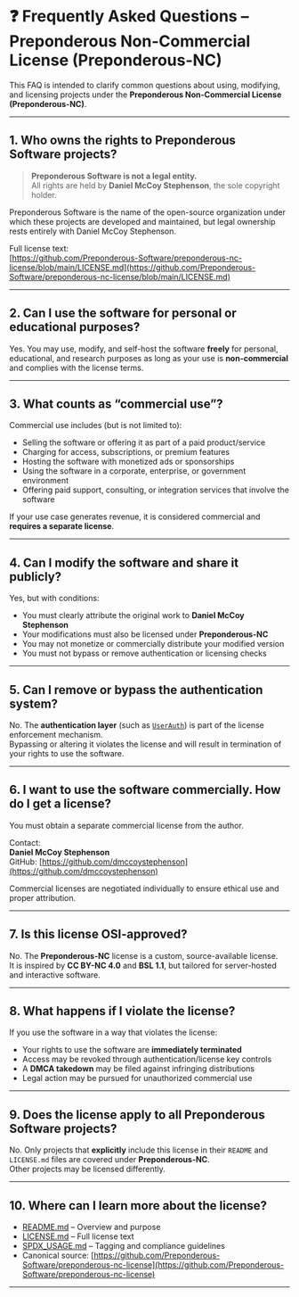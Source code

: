 # ❓ Frequently Asked Questions – Preponderous Non-Commercial License (Preponderous-NC)

This FAQ is intended to clarify common questions about using, modifying, and licensing projects under the **Preponderous Non-Commercial License (Preponderous-NC)**.

---

## 1. Who owns the rights to Preponderous Software projects?

> **Preponderous Software is not a legal entity.**  
> All rights are held by **Daniel McCoy Stephenson**, the sole copyright holder.

Preponderous Software is the name of the open-source organization under which these projects are developed and maintained, but legal ownership rests entirely with Daniel McCoy Stephenson.

Full license text:  
[https://github.com/Preponderous-Software/preponderous-nc-license/blob/main/LICENSE.md](https://github.com/Preponderous-Software/preponderous-nc-license/blob/main/LICENSE.md)

---

## 2. Can I use the software for personal or educational purposes?

Yes. You may use, modify, and self-host the software **freely** for personal, educational, and research purposes as long as your use is **non-commercial** and complies with the license terms.

---

## 3. What counts as “commercial use”?

Commercial use includes (but is not limited to):

- Selling the software or offering it as part of a paid product/service  
- Charging for access, subscriptions, or premium features  
- Hosting the software with monetized ads or sponsorships  
- Using the software in a corporate, enterprise, or government environment  
- Offering paid support, consulting, or integration services that involve the software

If your use case generates revenue, it is considered commercial and **requires a separate license**.

---

## 4. Can I modify the software and share it publicly?

Yes, but with conditions:

- You must clearly attribute the original work to **Daniel McCoy Stephenson**  
- Your modifications must also be licensed under **Preponderous-NC**  
- You may not monetize or commercially distribute your modified version  
- You must not bypass or remove authentication or licensing checks

---

## 5. Can I remove or bypass the authentication system?

No. The **authentication layer** (such as [`UserAuth`](https://github.com/Preponderous-Software/userauth)) is part of the license enforcement mechanism.  
Bypassing or altering it violates the license and will result in termination of your rights to use the software.

---

## 6. I want to use the software commercially. How do I get a license?

You must obtain a separate commercial license from the author.

Contact:  
**Daniel McCoy Stephenson**  
GitHub: [https://github.com/dmccoystephenson](https://github.com/dmccoystephenson)

Commercial licenses are negotiated individually to ensure ethical use and proper attribution.

---

## 7. Is this license OSI-approved?

No. The **Preponderous-NC** license is a custom, source-available license.  
It is inspired by **CC BY-NC 4.0** and **BSL 1.1**, but tailored for server-hosted and interactive software.

---

## 8. What happens if I violate the license?

If you use the software in a way that violates the license:

- Your rights to use the software are **immediately terminated**  
- Access may be revoked through authentication/license key controls  
- A **DMCA takedown** may be filed against infringing distributions  
- Legal action may be pursued for unauthorized commercial use

---

## 9. Does the license apply to all Preponderous Software projects?

No. Only projects that **explicitly** include this license in their `README` and `LICENSE.md` files are covered under **Preponderous-NC**.  
Other projects may be licensed differently.

---

## 10. Where can I learn more about the license?

- [README.md](./README.md) – Overview and purpose  
- [LICENSE.md](./LICENSE.md) – Full license text  
- [SPDX_USAGE.md](./SPDX_USAGE.md) – Tagging and compliance guidelines  
- Canonical source: [https://github.com/Preponderous-Software/preponderous-nc-license](https://github.com/Preponderous-Software/preponderous-nc-license)

---
